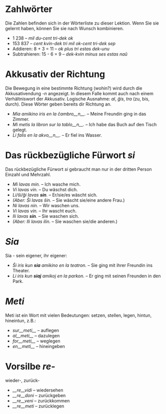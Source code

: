 # Zahlwörter

Die Zahlen befinden sich in der Wörterliste zu dieser Lektion. Wenn Sie sie gelernt haben, können Sie sie nach Wunsch kombinieren.

- 1 238                     – *mil du-cent tri-dek ok*
- 153 837                   – *cent kvin-dek tri mil ok-cent tri-dek sep*
- Addieren:      8 + 3 = 11 – *ok plus tri estas dek-unu*
- Subtrahieren:  15 - 6 = 9 – *dek-kvin minus ses estas naŭ*
 

# Akkusativ der Richtung

Die Bewegung in eine bestimmte Richtung (wohin?) wird durch die Akkusativendung *-n* angezeigt. In diesem Falle kommt auch nach einem Verhältniswort der Akkusativ. Logische Ausnahme: *al*, *ĝis*, *tra* (zu, bis, durch). Diese Wörter geben bereits dir Richtung an.

- *Mia amikino iris en la ĉambro__n__.* – Meine Freundin ging in das Zimmer.
- *Mi metis la libron sur la tablo__n__.* – Ich habe das Buch auf den Tisch gelegt.
- *Li falis en la akvo__n__.* – Er fiel ins Wasser.
 

# Das rückbezügliche Fürwort *si*

Das rückbezügliche Fürwort *si* gebraucht man nur in der dritten Person Einzahl und Mehrzahl.

- *Mi lavas min.* – Ich wasche mich.
- *Vi lavas vin.* – Du wäschst dich.
- *Li/ŝi/ĝi lavas __sin__.* – Er/sie/es wäscht sich.
- *(Aber: Ŝi lavas ŝin.* – Sie wäscht sie/eine andere Frau.)
- *Ni lavas nin.* – Wir waschen uns.
- *Vi lavas vin.* – Ihr wascht euch.
- *Ili lavas __sin__.* – Sie waschen sich.
- *(Aber: Ili lavas ilin.* – Sie waschen sie/die anderen.)
 

# *Sia*

Sia - sein eigener, ihr eigener:

- *Ŝi iris kun __sia__ amikino en la teatron.* – Sie ging mit ihrer Freundin ins Theater.
- *Li iris kun __siaj__ amikoj en la parkon.* – Er ging mit seinen Freunden in den Park.
 

# *Meti*

Meti ist ein Wort mit vielen Bedeutungen: setzen, stellen, legen, hintun, hineintun, z.B.:

- *sur__meti__* – auflegen
- *al__meti__*  – dazulegen
- *for__meti__* – weglegen
- *en__meti__*  – hineingeben

 

# Vorsilbe *re-*

wieder-, zurück-

- *__re__vidi* – wiedersehen
- *__re__doni* – zurückgeben
- *__re__veni* – zurückkommen
- *__re__meti* – zurücklegen

 
